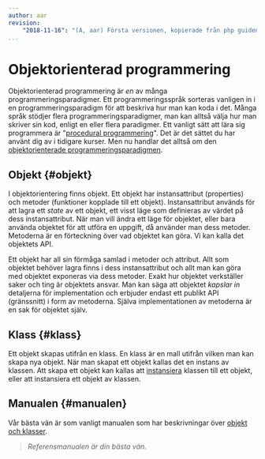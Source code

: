```yaml
---
author: aar
revision:
    "2018-11-16": "(A, aar) Första versionen, kopierade från php guiden och ändrat."
...
```

Objektorienterad programmering
==================================

Objektorienterad programmering är *en* av många programmeringsparadigmer. Ett programmeringsspråk sorteras vanligen in i en programmeringsparadigm för att beskriva hur man kan koda i det. Många språk stödjer flera programmeringsparadigmer, man kan alltså välja hur man skriver sin kod, enligt en eller flera paradigmer. Ett vanligt sätt att lära sig programmera är "[procedural programmering](https://en.wikipedia.org/wiki/Procedural_programming)". Det är det sättet du har använt dig av i tidigare kurser. Men nu handlar det alltså om den [objektorienterade programmeringsparadigmen](https://en.wikipedia.org/wiki/Object-oriented_programming).



Objekt {#objekt}
----------------------------------

I objektorientering finns objekt. Ett objekt har instansattribut (properties) och metoder (funktioner kopplade till ett objekt). Instansattribut används för att lagra ett *state* av ett objekt, ett visst läge som definieras av värdet på dess instansattribut. När man vill ändra ett läge för objektet, eller bara använda objektet för att utföra en uppgift, då använder man dess metoder. Metoderna är en förteckning över vad objektet kan göra. Vi kan kalla det objektets API.

Ett objekt har all sin förmåga samlad i metoder och attribut. Allt som objektet behöver lagra finns i dess instansattribut och allt man kan göra med objektet exponeras via dess metoder. Exakt hur objektet verkställer saker och ting är objektets ansvar. Man kan säga att objektet *kapslar in* detaljerna för implementation och erbjuder endast ett publikt API (gränssnitt) i form av metoderna. Själva implementationen av metoderna är en sak för objektet själv. 



Klass {#klass}
----------------------------------

Ett objekt skapas utifrån en klass. En klass är en mall utifrån vilken man kan skapa nya objekt. När man skapat ett objekt kallas det en instans av klassen. Att skapa ett objekt kan kallas att [instansiera](http://en.wikipedia.org/wiki/Instance_(computer_science)) klassen till ett objekt, eller att instansiera ett objekt av klassen.



Manualen {#manualen}
----------------------------------

Vår bästa vän är som vanligt manualen som har beskrivningar över [objekt och klasser](https://docs.python.org/3/tutorial/classes.html).

> *Referensmanualen är din bästa vän.*
